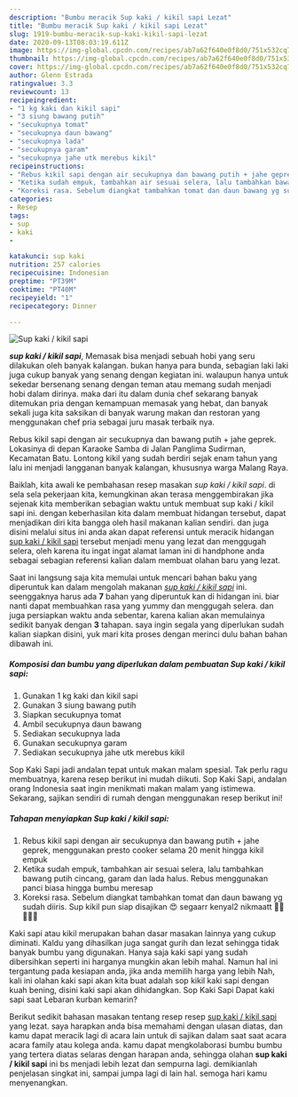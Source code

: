 ```yaml
---
description: "Bumbu meracik Sup kaki / kikil sapi Lezat"
title: "Bumbu meracik Sup kaki / kikil sapi Lezat"
slug: 1919-bumbu-meracik-sup-kaki-kikil-sapi-lezat
date: 2020-09-13T08:03:19.611Z
image: https://img-global.cpcdn.com/recipes/ab7a62f640e0f8d0/751x532cq70/sup-kaki-kikil-sapi-foto-resep-utama.jpg
thumbnail: https://img-global.cpcdn.com/recipes/ab7a62f640e0f8d0/751x532cq70/sup-kaki-kikil-sapi-foto-resep-utama.jpg
cover: https://img-global.cpcdn.com/recipes/ab7a62f640e0f8d0/751x532cq70/sup-kaki-kikil-sapi-foto-resep-utama.jpg
author: Glenn Estrada
ratingvalue: 3.3
reviewcount: 13
recipeingredient:
- "1 kg kaki dan kikil sapi"
- "3 siung bawang putih"
- "secukupnya tomat"
- "secukupnya daun bawang"
- "secukupnya lada"
- "secukupnya garam"
- "secukupnya jahe utk merebus kikil"
recipeinstructions:
- "Rebus kikil sapi dengan air secukupnya dan bawang putih + jahe geprek, menggunakan presto cooker selama 20 menit hingga kikil empuk"
- "Ketika sudah empuk, tambahkan air sesuai selera, lalu tambahkan bawang putih cincang, garam dan lada halus. Rebus menggunakan panci biasa hingga bumbu meresap"
- "Koreksi rasa. Sebelum diangkat tambahkan tomat dan daun bawang yg sudah diiris. Sup kikil pun siap disajikan 😍 segaarr kenyal2 nikmaatt 👍🏻👍🏻😘"
categories:
- Resep
tags:
- sup
- kaki
- 

katakunci: sup kaki  
nutrition: 257 calories
recipecuisine: Indonesian
preptime: "PT39M"
cooktime: "PT40M"
recipeyield: "1"
recipecategory: Dinner

---
```



![Sup kaki / kikil sapi](https://img-global.cpcdn.com/recipes/ab7a62f640e0f8d0/751x532cq70/sup-kaki-kikil-sapi-foto-resep-utama.jpg)

<b><i>sup kaki / kikil sapi</i></b>, Memasak bisa menjadi sebuah hobi yang seru dilakukan oleh banyak kalangan. bukan hanya para bunda, sebagian laki laki juga cukup banyak yang senang dengan kegiatan ini. walaupun hanya untuk sekedar bersenang senang dengan teman atau memang sudah menjadi hobi dalam dirinya. maka dari itu dalam dunia chef sekarang banyak ditemukan pria dengan kemampuan memasak yang hebat, dan banyak sekali juga kita saksikan di banyak warung makan dan restoran yang menggunakan chef pria sebagai juru masak terbaik nya.

Rebus kikil sapi dengan air secukupnya dan bawang putih + jahe geprek. Lokasinya di depan Karaoke Samba di Jalan Panglima Sudirman, Kecamatan Batu. Lontong kikil yang sudah berdiri sejak enam tahun yang lalu ini menjadi langganan banyak kalangan, khususnya warga Malang Raya.

Baiklah, kita awali ke pembahasan resep masakan <i>sup kaki / kikil sapi</i>. di sela sela pekerjaan kita, kemungkinan akan terasa menggembirakan jika sejenak kita memberikan sebagian waktu untuk membuat sup kaki / kikil sapi ini. dengan keberhasilan kita dalam membuat hidangan tersebut, dapat menjadikan diri kita bangga oleh hasil makanan kalian sendiri. dan juga disini melalui situs ini anda akan dapat referensi untuk meracik hidangan <u>sup kaki / kikil sapi</u> tersebut menjadi menu yang lezat dan menggugah selera, oleh karena itu ingat ingat alamat laman ini di handphone anda sebagai sebagian referensi kalian dalam membuat olahan baru yang lezat.


Saat ini langsung saja kita memulai untuk mencari bahan baku yang diperuntuk kan dalam mengolah makanan <u><i>sup kaki / kikil sapi</i></u> ini. seenggaknya harus ada <b>7</b> bahan yang diperuntuk kan di hidangan ini. biar nanti dapat membuahkan rasa yang yummy dan menggugah selera. dan juga persiapkan waktu anda sebentar, karena kalian akan memulainya sedikit banyak dengan <b>3</b> tahapan. saya ingin segala yang diperlukan sudah kalian siapkan disini, yuk mari kita proses dengan merinci dulu bahan bahan dibawah ini.

<!--inarticleads1-->

##### Komposisi dan bumbu yang diperlukan dalam pembuatan Sup kaki / kikil sapi:

1. Gunakan 1 kg kaki dan kikil sapi
1. Gunakan 3 siung bawang putih
1. Siapkan secukupnya tomat
1. Ambil secukupnya daun bawang
1. Sediakan secukupnya lada
1. Gunakan secukupnya garam
1. Sediakan secukupnya jahe utk merebus kikil


Sop Kaki Sapi jadi andalan tepat untuk makan malam spesial. Tak perlu ragu membuatnya, karena resep berikut ini mudah diikuti. Sop Kaki Sapi, andalan orang Indonesia saat ingin menikmati makan malam yang istimewa. Sekarang, sajikan sendiri di rumah dengan menggunakan resep berikut ini! 

<!--inarticleads2-->

##### Tahapan menyiapkan Sup kaki / kikil sapi:

1. Rebus kikil sapi dengan air secukupnya dan bawang putih + jahe geprek, menggunakan presto cooker selama 20 menit hingga kikil empuk
1. Ketika sudah empuk, tambahkan air sesuai selera, lalu tambahkan bawang putih cincang, garam dan lada halus. Rebus menggunakan panci biasa hingga bumbu meresap
1. Koreksi rasa. Sebelum diangkat tambahkan tomat dan daun bawang yg sudah diiris. Sup kikil pun siap disajikan 😍 segaarr kenyal2 nikmaatt 👍🏻👍🏻😘


Kaki sapi atau kikil merupakan bahan dasar masakan lainnya yang cukup diminati. Kaldu yang dihasilkan juga sangat gurih dan lezat sehingga tidak banyak bumbu yang digunakan. Hanya saja kaki sapi yang sudah dibersihkan seperti ini harganya mungkin akan lebih mahal. Namun hal ini tergantung pada kesiapan anda, jika anda memilih harga yang lebih Nah, kali ini olahan kaki sapi akan kita buat adalah sop kikil kaki sapi dengan kuah bening, disini kaki sapi akan dihidangkan. Sop Kaki Sapi Dapat kaki sapi saat Lebaran kurban kemarin? 

Berikut sedikit bahasan masakan tentang resep resep <u>sup kaki / kikil sapi</u> yang lezat. saya harapkan anda bisa memahami dengan ulasan diatas, dan kamu dapat meracik lagi di acara lain untuk di sajikan dalam saat saat acara acara family atau kolega anda. kamu dapat mengkolaborasi bumbu bumbu yang tertera diatas selaras dengan harapan anda, sehingga olahan <b>sup kaki / kikil sapi</b> ini bs menjadi lebih lezat dan sempurna lagi. demikianlah penjelasan singkat ini, sampai jumpa lagi di lain hal. semoga hari kamu menyenangkan.

